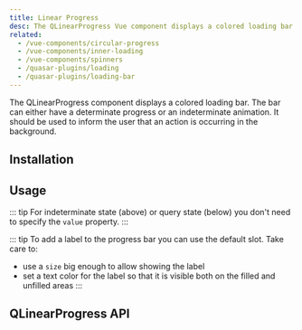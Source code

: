 ```yaml
---
title: Linear Progress
desc: The QLinearProgress Vue component displays a colored loading bar. The bar can either have a determinate progress or an indeterminate animation.
related:
  - /vue-components/circular-progress
  - /vue-components/inner-loading
  - /vue-components/spinners
  - /quasar-plugins/loading
  - /quasar-plugins/loading-bar
---
```


The QLinearProgress component displays a colored loading bar. The bar can either have a determinate progress or an indeterminate animation. It should be used to inform the user that an action is occurring in the background.


## Installation
<doc-installation components="QLinearProgress" />

## Usage
<doc-example title="Determined state" file="QLinearProgress/Determinate" />

<doc-example title="Indeterminate state" file="QLinearProgress/Indeterminate" />

::: tip
For indeterminate state (above) or query state (below) you don't need to specify the `value` property.
:::

<doc-example title="Query state" file="QLinearProgress/Query" />

<doc-example title="Reverse progress direction" file="QLinearProgress/Reverse" />

<doc-example title="Custom height" file="QLinearProgress/CustomHeight" />

<doc-example title="Standard sizes" file="QLinearProgress/StandardSizes" />

<doc-example title="Stripe" file="QLinearProgress/Stripe" />

<doc-example title="Buffer" file="QLinearProgress/Buffering" />

<doc-example title="On a dark background" file="QLinearProgress/OnDarkBackground" dark />

::: tip
To add a label to the progress bar you can use the default slot.
Take care to:
  - use a `size` big enough to allow showing the label
  - set a text color for the label so that it is visible both on the filled and unfilled areas
:::

<doc-example title="Progress label" file="QLinearProgress/Label" />

## QLinearProgress API
<doc-api file="QLinearProgress" />
